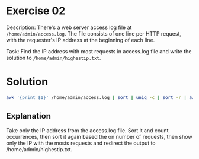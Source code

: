 # Exercise 02

Description: There's a web server access log file at `/home/admin/access.log`. The file consists of one line per HTTP request, with the requester's IP address at the beginning of each line.

Task: Find the IP address with most requests in access.log file and write the solution to `/home/admin/highestip.txt`.

# Solution

```bash
awk '{print $1}' /home/admin/access.log | sort | uniq -c | sort -r | awk '{print $2}' | head -n 1 > /home/admin/highestip.txt
```

## Explanation

Take only the IP address from the access.log file. Sort it and count occurrences, then sort it again based the on number of requests, then show only the IP with the mosts requests and redirect the output to /home/admin/highestip.txt.
